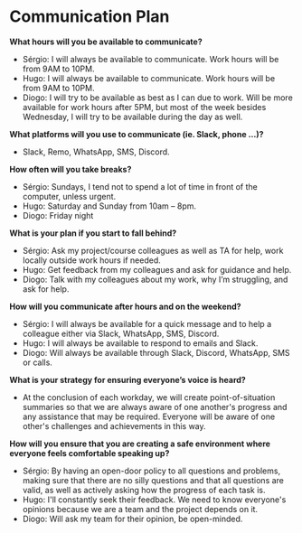 # Communication Plan
**What hours will you be available to communicate?**

* Sérgio: I will always be available to communicate. Work hours will be from 9AM to 10PM.
* Hugo: I will always be available to communicate. Work hours will be from 9AM to 10PM.
* Diogo: I will try to be available as best as I can due to work. Will be more available for work hours after 5PM, but most of the week besides Wednesday, I will try to be available during the day as well.

**What platforms will you use to communicate (ie. Slack, phone …)?**

* Slack, Remo, WhatsApp, SMS, Discord.

**How often will you take breaks?**

* Sérgio: Sundays, I tend not to spend a lot of time in front of the computer, unless urgent.
* Hugo: Saturday and Sunday from 10am – 8pm.
* Diogo: Friday night

**What is your plan if you start to fall behind?**

* Sérgio: Ask my project/course colleagues as well as TA for help, work locally outside work hours if needed.
* Hugo: Get feedback from my colleagues and ask for guidance and help.
* Diogo: Talk with my colleagues about my work, why I’m struggling, and ask for help.

**How will you communicate after hours and on the weekend?**

* Sérgio: I will always be available for a quick message and to help a colleague either via Slack, WhatsApp, SMS, Discord.
* Hugo: I will always be available to respond to emails and Slack.
* Diogo: Will always be available through Slack, Discord, WhatsApp, SMS or calls.

**What is your strategy for ensuring everyone’s voice is heard?**

* At the conclusion of each workday, we will create point-of-situation summaries so that we are always aware of one another's progress and any assistance that may be required. Everyone will be aware of one other's challenges and achievements in this way.

**How will you ensure that you are creating a safe environment where everyone feels comfortable speaking up?**

* Sérgio: By having an open-door policy to all questions and problems, making sure that there are no silly questions and that all questions are valid, as well as actively asking how the progress of each task is.
* Hugo: I'll constantly seek their feedback. We need to know everyone's opinions because we are a team and the project depends on it.
* Diogo: Will ask my team for their opinion, be open-minded.
